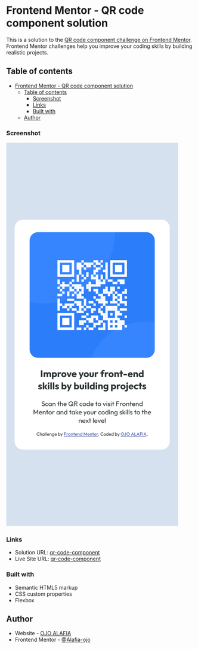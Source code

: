 # Frontend Mentor - QR code component solution

This is a solution to the [QR code component challenge on Frontend Mentor](https://www.frontendmentor.io/challenges/qr-code-component-iux_sIO_H). Frontend Mentor challenges help you improve your coding skills by building realistic projects. 

## Table of contents

- [Frontend Mentor - QR code component solution](#frontend-mentor---qr-code-component-solution)
  - [Table of contents](#table-of-contents)
    - [Screenshot](#screenshot)
    - [Links](#links)
    - [Built with](#built-with)
  - [Author](#author)



### Screenshot

![](./images/qr-screenshot-mobile.png) 

### Links

- Solution URL: [qr-code-component](https://github.com/pandacodes1/qr-code-component)
- Live Site URL: [qr-code-component](https://pandacodes1.github.io/qr-code-component/)



### Built with

- Semantic HTML5 markup
- CSS custom properties
- Flexbox



## Author

- Website - [OJO ALAFIA](https://alafiaojo.netlify.app)
- Frontend Mentor - [@Alafia-ojo](https://www.frontendmentor.io/profile/Alafia-Ojo)
